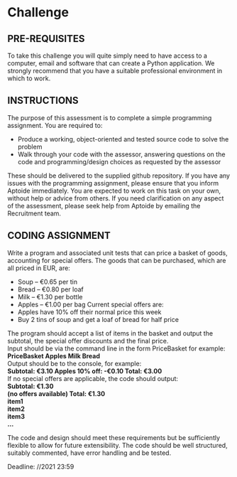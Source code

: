 # Challenge

## PRE-REQUISITES
To take this challenge you will quite simply need to have access to a computer, email and software that can create a Python application. We strongly recommend that you have a suitable professional environment in which to work.

## INSTRUCTIONS
The purpose of this assessment is to complete a simple programming assignment. You are required to:
- Produce a working, object-oriented and tested source code to solve the problem
- Walk through your code with the assessor, answering questions on the code and programming/design choices as requested by the assessor

These should be delivered to the supplied github repository. If you have any issues with the programming assignment, please ensure that you inform Aptoide immediately. You are expected to work on this task on your own, without help or advice from others. If you need clarification on any aspect of the assessment, please seek help from Aptoide by emailing the Recruitment team.

## CODING ASSIGNMENT
Write a program and associated unit tests that can price a basket of goods, accounting for special offers. The goods that can be purchased, which are all priced in EUR, are:
- Soup – €0.65 per tin
- Bread – €0.80 per loaf
- Milk – €1.30 per bottle
- Apples – €1.00 per bag
Current special offers are:
- Apples have 10% off their normal price this week
- Buy 2 tins of soup and get a loaf of bread for half price

The program should accept a list of items in the basket and output the subtotal, the special offer discounts and the final price.\
Input should be via the command line in the form PriceBasket for example: <b>PriceBasket Apples Milk Bread</b>\
Output should be to the console, for example:\
<b>Subtotal: €3.10 Apples 10% off: -€0.10 Total: €3.00</b>\
If no special offers are applicable, the code should output:\
<b>Subtotal: €1.30\
(no offers available) Total: €1.30\
item1\
item2\
item3\
...</b>

The code and design should meet these requirements but be sufficiently flexible to allow for future extensibility. The code should be well structured, suitably commented, have error handling and be tested.

Deadline: //2021 23:59
